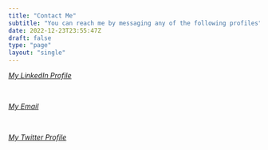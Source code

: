 ```yaml
---
title: "Contact Me"
subtitle: "You can reach me by messaging any of the following profiles"
date: 2022-12-23T23:55:47Z
draft: false
type: "page"
layout: "single"
---
```


[*My LinkedIn Profile*](https://www.linkedin.com/in/michal-wyka/)

&nbsp;


[*My Email*](mailto:michal@wyka.co.uk)

&nbsp;

[*My Twitter Profile*](https://twitter.com/michal_wyka)
